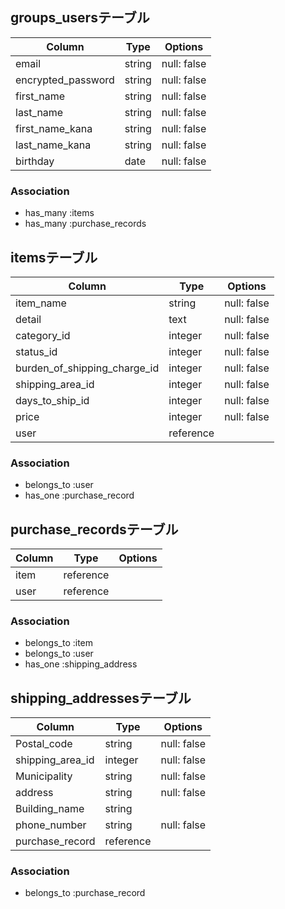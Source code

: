 ## groups_usersテーブル

| Column | Type       | Options                        |
| ------ | ---------- | ------------------------------ |
| email   | string | null: false |
| encrypted_password  | string | null: false |
| first_name   | string | null: false |
| last_name   | string | null: false |
| first_name_kana   | string | null: false |
| last_name_kana   | string | null: false |
| birthday   | date | null: false |

### Association
- has_many :items
- has_many :purchase_records



## itemsテーブル

| Column | Type       | Options                        |
| ------ | ---------- | ------------------------------ |
| item_name   | string | null: false |
| detail  | text | null: false |
| category_id   | integer | null: false |
| status_id   | integer | null: false |
| burden_of_shipping_charge_id   | integer | null: false |
| shipping_area_id  | integer | null: false |
| days_to_ship_id   | integer | null: false |
| price   | integer | null: false |
| user   | reference |  |


### Association
- belongs_to :user
- has_one :purchase_record



## purchase_recordsテーブル

| Column | Type       | Options                        |
| ------ | ---------- | ------------------------------ |
| item   | reference |  |
| user   | reference |  |


### Association
- belongs_to :item
- belongs_to :user
- has_one :shipping_address



## shipping_addressesテーブル

| Column | Type       | Options                        |
| ------ | ---------- | ------------------------------ |
| Postal_code   | string | null: false |
| shipping_area_id  | integer | null: false |
| Municipality   | string | null: false |
| address   | string | null: false |
| Building_name  | string |  |
| phone_number   | string | null: false |
| purchase_record   | reference |  |

### Association
- belongs_to :purchase_record
